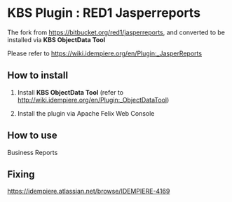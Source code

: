 # KBS Plugin : RED1  Jasperreports

The fork from https://bitbucket.org/red1/jasperreports, and converted to be installed via **KBS ObjectData Tool** 

Please refer to https://wiki.idempiere.org/en/Plugin:_JasperReports

## How to install

1. Install **KBS ObjectData Tool** (refer to http://wiki.idempiere.org/en/Plugin:_ObjectDataTool)

2. Install the plugin via Apache Felix Web Console

## How to use

Business Reports

## Fixing

https://idempiere.atlassian.net/browse/IDEMPIERE-4169

